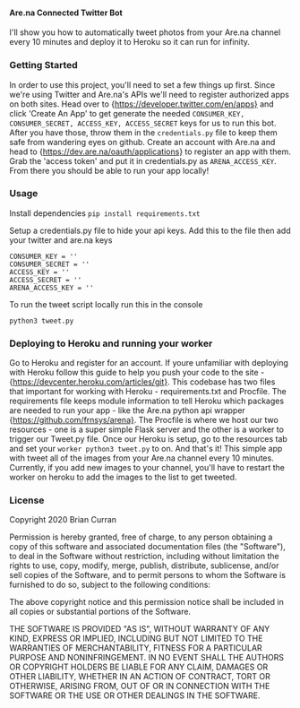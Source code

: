 #### Are.na Connected Twitter Bot

I'll show you how to automatically tweet photos from your Are.na channel every 10 minutes and deploy it to Heroku so it can run for infinity.

### Getting Started
In order to use this project, you'll need to set a few things up first.  Since we're using Twitter and Are.na's APIs we'll need to register authorized apps on both sites.  Head over to {https://developer.twitter.com/en/apps} and click 'Create An App' to get generate the needed `CONSUMER_KEY, CONSUMER_SECRET, ACCESS_KEY, ACCESS_SECRET` keys for us to run this bot.  After you have those, throw them in the `credentials.py` file to keep them safe from wandering eyes on github.  Create an account with Are.na and head to {https://dev.are.na/oauth/applications} to register an app with them.  Grab the 'access token' and put it in credentials.py as `ARENA_ACCESS_KEY`.  From there you should be able to run your app locally!
### Usage

Install dependencies
```pip install requirements.txt```

Setup a credentials.py file to hide your api keys.  Add this to the file then add your twitter and are.na keys
```
CONSUMER_KEY = ''
CONSUMER_SECRET = ''
ACCESS_KEY = ''
ACCESS_SECRET = ''
ARENA_ACCESS_KEY = ''
```
To run the tweet script locally run this in the console
```
python3 tweet.py
```
### Deploying to Heroku and running your worker

Go to Heroku and register for an account.  If youre unfamiliar with deploying with Heroku follow this guide to help you push your code to the site - {https://devcenter.heroku.com/articles/git}.  This codebase has two files that important for working with Heroku - requirements.txt and Procfile.  The requirements file keeps module information to tell Heroku which packages are needed to run your app - like the Are.na python api wrapper {https://github.com/frnsys/arena}.  The Procfile is where we host our two resources - one is a super simple Flask server and the other is a worker to trigger our Tweet.py file.  Once our Heroku is setup, go to the resources tab and set your `worker python3 tweet.py` to on.  And that's it! This simple app with tweet all of the images from your Are.na channel every 10 minutes.  Currently, if you add new images to your channel, you'll have to restart the worker on heroku to add the images to the list to get tweeted. 


### License

Copyright 2020 Brian Curran

Permission is hereby granted, free of charge, to any person obtaining a copy of this software and associated documentation files (the "Software"), to deal in the Software without restriction, including without limitation the rights to use, copy, modify, merge, publish, distribute, sublicense, and/or sell copies of the Software, and to permit persons to whom the Software is furnished to do so, subject to the following conditions:

The above copyright notice and this permission notice shall be included in all copies or substantial portions of the Software.

THE SOFTWARE IS PROVIDED "AS IS", WITHOUT WARRANTY OF ANY KIND, EXPRESS OR IMPLIED, INCLUDING BUT NOT LIMITED TO THE WARRANTIES OF MERCHANTABILITY, FITNESS FOR A PARTICULAR PURPOSE AND NONINFRINGEMENT. IN NO EVENT SHALL THE AUTHORS OR COPYRIGHT HOLDERS BE LIABLE FOR ANY CLAIM, DAMAGES OR OTHER LIABILITY, WHETHER IN AN ACTION OF CONTRACT, TORT OR OTHERWISE, ARISING FROM, OUT OF OR IN CONNECTION WITH THE SOFTWARE OR THE USE OR OTHER DEALINGS IN THE SOFTWARE.

